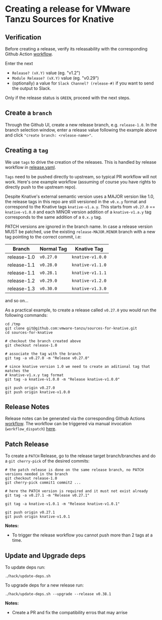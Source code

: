 # Creating a release for VMware Tanzu Sources for Knative

## Verification

Before creating a release, verify its releasability with the corresponding
Github Action
[workflow](https://github.com/vmware-tanzu/sources-for-knative/actions/workflows/knative-releasability.yaml).

Enter the next
- `Release? (vX.Y)` value (eg. "v1.2")
- `Module Release? (vX.Y)` value (eg. "v0.29")
- (optionally) a value for `Slack Channel? (release-#)` if you want to send the output to Slack.

Only if the release status is `GREEN`, proceed with the next steps.

## Create a `branch`

Through the Github UI, create a new release branch, e.g. `release-1.0`. In the
branch selection window, enter a release value following the example above and
click `"create branch: <release-name>"`.

## Creating a `tag`

We use `tags` to drive the creation of the releases. This is handled by release
workflow in [release.yaml](.github/workflows/release.yaml).

`Tags` need to be pushed directly to upstream, so typical PR workflow will not
work. Here's one example workflow (assuming of course you have rights to
directly push to the upstream repo).

Despite Knative's external semantic version uses a MAJOR version like 1.0, the release tags in this repo are still versioned in the `v0.x.y` format and correspond to the Knative tags `knative-v1.a.y`.
This starts from `v0.27.0` == `knative-v1.0.0` and each MINOR version addition of a `knative-v1.a.y` tag corresponds to the same addition of a `0.x.y` tag.

PATCH versions are ignored in the branch name. In case a release version MUST be patched, use the existing `release-MAJOR.MINOR` branch with a new tag pointing to the correct commit, i.e:

| Branch      | Normal Tag  | Knative Tag      |
|-------------|-------------|------------------|
| release-1.0 | `v0.27.0`   | `knative-v1.0.0` |
| release-1.1 | `v0.28.0`   | `knative-v1.1.0` |
| release-1.1 | `v0.28.1`   | `knative-v1.1.1` |
| release-1.2 | `v0.29.0`   | `knative-v1.2.0` |
| release-1.3 | `v0.30.0`   | `knative-v1.3.0` |
and so on...

As a practical example, to create a release called `v0.27.0` you would run the following commands:

```shell
cd /tmp
git clone git@github.com:vmware-tanzu/sources-for-knative.git
cd sources-for-knative

# checkout the branch created above
git checkout release-1.0

# associate the tag with the branch
git tag -a v0.27.0 -m "Release v0.27.0"

# since knative version 1.0 we need to create an aditional tag that matches the
# knative-v1.x.y tag format
git tag -a knative-v1.0.0 -m "Release knative-v1.0.0"

git push origin v0.27.0
git push origin knative-v1.0.0
```

## Release Notes

Release notes can be generated via the corresponding Github Actions
[workflow](.github/workflows/knative-release-notes.yaml). The workflow can be
triggered via manual invocation (`workflow_dispatch`) [here](https://github.com/vmware-tanzu/sources-for-knative/actions/workflows/knative-release-notes.yaml).

## Patch Release

To create a `PATCH` Release, go to the release target branch/branches and do a `git cherry-pick` of the desired commits:

```shel
# the patch release is done on the same release branch, no PATCH versions needed in the branch
git checkout release-1.0
git cherry-pick commit1 commit2 ...

# here the PATCH version is required and it must not exist already
git tag -a v0.27.1 -m "Release v0.27.1"

git tag -a knative-v1.0.1 -m "Release knative-v1.0.1"

git push origin v0.27.1
git push origin knative-v1.0.1
```

**Notes:**
- To trigger the release workflow you cannot push more than 2 tags at a time.

## Update and Upgrade deps

To update deps run:
```
./hack/update-deps.sh
```

To upgrade deps for a new release run:
```
./hack/update-deps.sh --upgrade --release v0.38.1
```
**Notes:**
- Create a PR and fix the compatibility erros that may arrise
